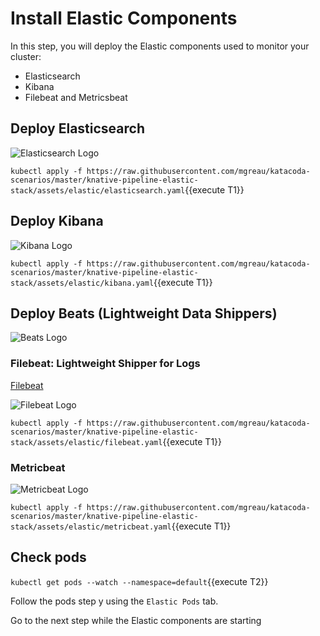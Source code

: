 # Install Elastic Components #

In this step, you will deploy the Elastic components used to monitor your cluster:
* Elasticsearch
* Kibana
* Filebeat and Metricsbeat

## Deploy Elasticsearch

![Elasticsearch Logo](https://www.elastic.co/assets/blt9a26f88bfbd20eb5/icon-elasticsearch-bb.svg)

`kubectl apply -f https://raw.githubusercontent.com/mgreau/katacoda-scenarios/master/knative-pipeline-elastic-stack/assets/elastic/elasticsearch.yaml`{{execute T1}}

## Deploy Kibana

![Kibana Logo](https://www.elastic.co/assets/blt282ae2420e32fc38/icon-kibana-bb.svg)

`kubectl apply -f https://raw.githubusercontent.com/mgreau/katacoda-scenarios/master/knative-pipeline-elastic-stack/assets/elastic/kibana.yaml`{{execute T1}}


## Deploy Beats (Lightweight Data Shippers)

![Beats Logo](https://www.elastic.co/assets/blt121ead33d4ed1f55/icon-beats-bb.svg)

### Filebeat: Lightweight Shipper for Logs

[Filebeat](https://www.elastic.co/products/beats/filebeat)

![Filebeat Logo](https://www.elastic.co/assets/blt86db0e71b172187c/icon-filebeat-bb.svg)

`kubectl apply -f https://raw.githubusercontent.com/mgreau/katacoda-scenarios/master/knative-pipeline-elastic-stack/assets/elastic/filebeat.yaml`{{execute T1}}

### Metricbeat

![Metricbeat Logo](https://www.elastic.co/assets/blt6263e629ff423e0d/icon-metricbeat-bb.svg)

`kubectl apply -f https://raw.githubusercontent.com/mgreau/katacoda-scenarios/master/knative-pipeline-elastic-stack/assets/elastic/metricbeat.yaml`{{execute T1}}


## Check pods

`kubectl get pods --watch --namespace=default`{{execute T2}}

Follow the pods step y using the `Elastic Pods` tab.

Go to the next step while the Elastic components are starting